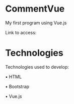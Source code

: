 # CommentVue
My first program using Vue.js

Link to access: 

# Technologies

Technologies used to develop:

• HTML

• Bootstrap

• Vue.js

